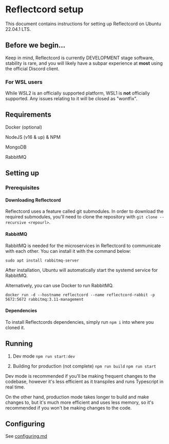 # Reflectcord setup

This document contains instructions for setting up Reflectcord on Ubuntu 22.04.1 LTS.

## Before we begin...

Keep in mind, Reflectcord is currently DEVELOPMENT stage software, stability is rare, and you will likely have a subpar experience at **most** using the official Discord client.

### For WSL users

While WSL2 is an officially supported platform, WSL1 is **not** officially supported. Any issues relating to it will be closed as "wontfix".

## Requirements

Docker (optional)

NodeJS (v16 & up) & NPM

MongoDB

RabbitMQ

## Setting up

### Prerequisites

#### Downloading Reflectcord

Reflectcord uses a feature called git submodules. In order to download the required submodules, you'll need to clone the repository with `git clone --recursive <repourl>`.

#### RabbitMQ

RabbitMQ is needed for the microservices in Reflectcord to communicate with each other. You can install it with the command below:

`sudo apt install rabbitmq-server`

After installation, Ubuntu will automatically start the systemd service for RabbitMQ.

Alternatively, you can use Docker to run RabbitMQ.

`docker run -d --hostname reflectcord --name reflectcord-rabbit -p 5672:5672 rabbitmq:3.11-management`

#### Dependencies

To install Reflectcords dependencies, simply run `npm i` into where you cloned it.

## Running

1. Dev mode
`npm run start:dev`

2. Building for production (not complete)
`npm run build`
`npm run start`

Dev mode is recommended if you'll be making frequent changes to the codebase, however it's less efficient as it transpiles and runs Typescript in real time.

On the other hand, production mode takes longer to build and make changes to, but it's much more efficient and uses less memory, so it's recommended if you won't be making changes to the code.

## Configuring

See [configuring.md](configuring.md)
